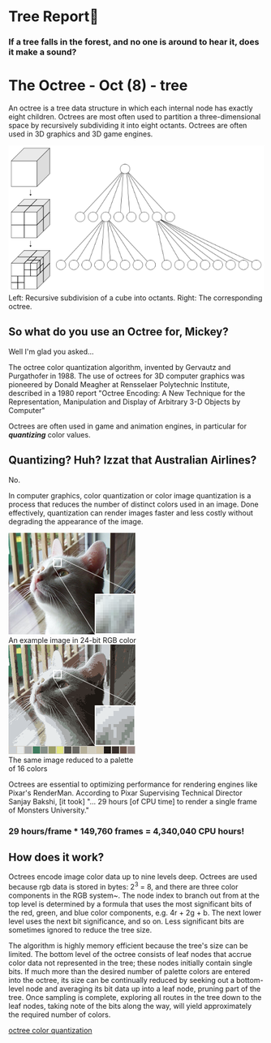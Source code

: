 # Tree Report🌲
### If a tree falls in the forest, and no one is around to hear it, does it make a sound?

# The Octree - Oct (8) - tree
An octree is a tree data structure in which each internal node has exactly eight children. Octrees are most often used to partition a three-dimensional space by recursively subdividing it into eight octants. Octrees are often used in 3D graphics and 3D game engines.

![Octree](/img/640px-Octree2.svg.png "Octree")  
  Left: Recursive subdivision of a cube into octants. Right: The corresponding octree.
## So what do you use an Octree for, Mickey?

Well I'm glad you asked...

The octree color quantization algorithm, invented by Gervautz and Purgathofer in 1988. The use of octrees for 3D computer graphics was pioneered by Donald Meagher at Rensselaer Polytechnic Institute, described in a 1980 report "Octree Encoding: A New Technique for the Representation, Manipulation and Display of Arbitrary 3-D Objects by Computer"

Octrees are often used in game and animation engines, in particular for ***quantizing*** color values.

## Quantizing? Huh? Izzat that Australian Airlines?

No.

In computer graphics, color quantization or color image quantization is a process that reduces the number of distinct colors used in an image. Done effectively, quantization can render images faster and less costly without degrading the appearance of the image.

![Undithered](img/Dithering_example_undithered.png "24 bit Image")  
  An example image in 24-bit RGB color  
![Dithered](img/Dithering_example_undithered_16color_palette.png  "Image reduced to 16 bit palette")  
  The same image reduced to a palette   
  of 16 colors

Octrees are essential to optimizing performance for rendering engines like Pixar's RenderMan. According to Pixar Supervising Technical Director Sanjay Bakshi, [it took] "... 29 hours [of CPU time] to render a single frame of Monsters University." 

### 29 hours/frame * 149,760 frames = 4,340,040 CPU hours! 

## How does it work?

Octrees encode image color data up to nine levels deep. Octrees are used because rgb data is stored in bytes:  2<sup>3</sup> = 8, and there are three color components in the RGB system~. The node index to branch out from at the top level is determined by a formula that uses the most significant bits of the red, green, and blue color components, e.g. 4r + 2g + b. The next lower level uses the next bit significance, and so on. Less significant bits are sometimes ignored to reduce the tree size.

The algorithm is highly memory efficient because the tree's size can be limited. The bottom level of the octree consists of leaf nodes that accrue color data not represented in the tree; these nodes initially contain single bits. If much more than the desired number of palette colors are entered into the octree, its size can be continually reduced by seeking out a bottom-level node and averaging its bit data up into a leaf node, pruning part of the tree. Once sampling is complete, exploring all routes in the tree down to the leaf nodes, taking note of the bits along the way, will yield approximately the required number of colors.

[octree color quantization](https://observablehq.com/@tmcw/octree-color-quantization#uniqueColors)